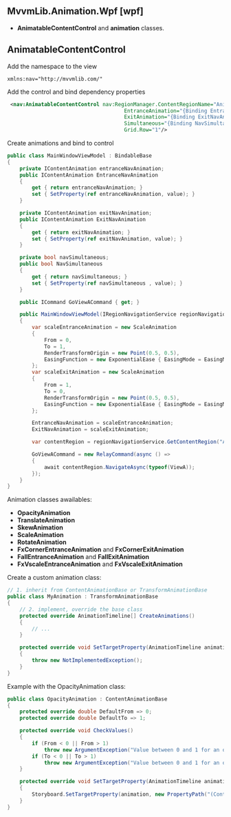 ## MvvmLib.Animation.Wpf [wpf]

* **AnimatableContentControl** and **animation** classes.

## AnimatableContentControl

Add the namespace to the view

```
xmlns:nav="http://mvvmlib.com/"
```

Add the control and bind dependency properties

```xml
 <nav:AnimatableContentControl nav:RegionManager.ContentRegionName="AnimationSample" 
                                      EntranceAnimation="{Binding EntranceNavAnimation}" 
                                      ExitAnimation="{Binding ExitNavAnimation}"
                                      Simultaneous="{Binding NavSimultaneous}"
                                      Grid.Row="1"/>
```

Create animations and bind to control

```cs
public class MainWindowViewModel : BindableBase
{
    private IContentAnimation entranceNavAnimation;
    public IContentAnimation EntranceNavAnimation
    {
        get { return entranceNavAnimation; }
        set { SetProperty(ref entranceNavAnimation, value); }
    }

    private IContentAnimation exitNavAnimation;
    public IContentAnimation ExitNavAnimation
    {
        get { return exitNavAnimation; }
        set { SetProperty(ref exitNavAnimation, value); }
    }

    private bool navSimultaneous;
    public bool NavSimultaneous
    {
        get { return navSimultaneous; }
        set { SetProperty(ref navSimultaneous , value); }
    }

    public ICommand GoViewACommand { get; }

    public MainWindowViewModel(IRegionNavigationService regionNavigationService)
    {
        var scaleEntranceAnimation = new ScaleAnimation
        {
            From = 0,
            To = 1,
            RenderTransformOrigin = new Point(0.5, 0.5),
            EasingFunction = new ExponentialEase { EasingMode = EasingMode.EaseInOut }
        };
        var scaleExitAnimation = new ScaleAnimation
        {
            From = 1,
            To = 0,
            RenderTransformOrigin = new Point(0.5, 0.5),
            EasingFunction = new ExponentialEase { EasingMode = EasingMode.EaseInOut }
        };

        EntranceNavAnimation = scaleEntranceAnimation;
        ExitNavAnimation = scaleExitAnimation;

        var contentRegion = regionNavigationService.GetContentRegion("AnimationSample");

        GoViewACommand = new RelayCommand(async () =>
        {
            await contentRegion.NavigateAsync(typeof(ViewA));
        });
    }
}
```
 Animation classes awailables:

* **OpacityAnimation**
* **TranslateAnimation**
* **SkewAnimation**
* **ScaleAnimation**
* **RotateAnimation**
* **FxCornerEntranceAnimation** and **FxCornerExitAnimation**
* **FallEntranceAnimation** and **FallExitAnimation**
* **FxVscaleEntranceAnimation** and **FxVscaleExitAnimation**

Create a custom animation class:

```cs
// 1. inherit from ContentAnimationBase or TransformAnimationBase
public class MyAnimation : TransformAnimationBase
{
    // 2. implement, override the base class
    protected override AnimationTimeline[] CreateAnimations()
    {
        // ...
    }

    protected override void SetTargetProperty(AnimationTimeline animation, int index)
    {
        throw new NotImplementedException();
    }
}
```

Example with the OpacityAnimation class:

```cs
public class OpacityAnimation : ContentAnimationBase
{
    protected override double DefaultFrom => 0;
    protected override double DefaultTo => 1;

    protected override void CheckValues()
    {
        if (From < 0 || From > 1)
            throw new ArgumentException("Value between 0 and 1 for an opacity animation");
        if (To < 0 || To > 1)
            throw new ArgumentException("Value between 0 and 1 for an opacity animation");
    }

    protected override void SetTargetProperty(AnimationTimeline animation, int index)
    {
        Storyboard.SetTargetProperty(animation, new PropertyPath("(Control.Opacity)"));
    }
}
```